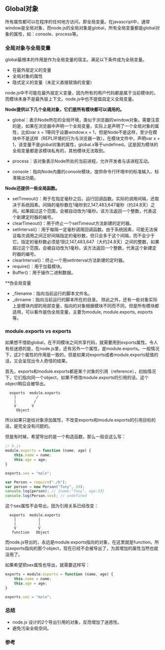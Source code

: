 
## Global对象

所有属性都可以在程序的任何地方访问，即全局变量。在javascript中，通常window是全局对象，而node.js的全局对象是global，所有全局变量都是global对象的属性，如：console、process等。


### 全局对象与全局变量
global最根本的作用是作为全局变量的宿主。满足以下条件成为全局变量。

- 在最外层定义的变量
- 全局对象的属性
- 隐式定义的变量（未定义直接赋值的变量）

node.js中不可能在最外层定义变量，因为所有的用户代码都是属于当前模块的，而模块本身不是最外层上下文。node.js中也不提倡自定义全局变量。

**Node提供以下几个全局对象，它们是所有模块都可以调用的。**
- global：表示Node所在的全局环境，类似于浏览器的window对象。需要注意的是，如果在浏览器中声明一个全局变量，实际上是声明了一个全局对象的属性，比如var x = 1等同于设置window.x = 1，但是Node不是这样，至少在模块中不是这样（REPL环境的行为与浏览器一致）。在模块文件中，声明var x = 1，该变量不是global对象的属性，global.x等于undefined。这是因为模块的全局变量都是该模块私有的，其他模块无法取到。

- process：该对象表示Node所处的当前进程，允许开发者与该进程互动。

- console：指向Node内置的console模块，提供命令行环境中的标准输入、标准输出功能。

**Node还提供一些全局函数。**
- setTimeout()：用于在指定毫秒之后，运行回调函数。实际的调用间隔，还取决于系统因素。间隔的毫秒数在1毫秒到2,147,483,647毫秒（约24.8天）之间。如果超过这个范围，会被自动改为1毫秒。该方法返回一个整数，代表这个新建定时器的编号。
- clearTimeout()：用于终止一个setTimeout方法新建的定时器。
- setInterval()：用于每隔一定毫秒调用回调函数。由于系统因素，可能无法保证每次调用之间正好间隔指定的毫秒数，但只会多于这个间隔，而不会少于它。指定的毫秒数必须是1到2,147,483,647（大约24.8天）之间的整数，如果超过这个范围，会被自动改为1毫秒。该方法返回一个整数，代表这个新建定时器的编号。
- clearInterval()：终止一个用setInterval方法新建的定时器。
- require()：用于加载模块。
- Buffer()：用于操作二进制数据。

**伪全局变量
* _filename：指向当前运行的脚本文件名。
* _dirname：指向当前运行的脚本所在的目录。
除此之外，还有一些对象实际上是模块内部的局部变量，指向的对象根据模块不同而不同，但是所有模块都适用，可以看作是伪全局变量，主要为module, module.exports, exports等。

### module.exports vs exports

如果想不借助global，在不同模块之间共享代码，就需要用到exports属性。令人有些迷惑的是，在node.js里，还有另外一个属性，是module.exports。一般情况下，这2个属性的作用是一致的，但是如果对exports或者module.exports赋值的话，又会呈现出令人奇怪的结果。


首先，exports和module.exports都是某个对象的引用（reference），初始情况下，它们指向同一个object，如果不修改module.exports的引用的话，这个object稍后会被导出。
```shell
  exports  module.exports
    |         /
    |        /
    V       V
     Object
```

所以如果只是给对象添加属性，不改变exports和module.exports的引用目标的话，是完全没有问题的。

但是有时候，希望导出的是一个构造函数，那么一般会这么写：
```js
// b.js
module.exports = function (name, age) {
    this.name = name;
    this.age = age;
}

exports.sex = "male";
```
```js
var Person = require("./b");
var person = new Person("Tony", 33);
console.log(person); // {name:"Tony", age:33}
console.log(Person.sex); // undefined
```
这个sex属性不会导出，因为引用关系已经改变：
```shell
  exports  module.exports
    |          |
    |          |
    V          V
   function   Object
```

而node.js导出的，永远是module.exports指向的对象，在这里就是function。所以exports指向的那个object，现在已经不会被导出了，为其增加的属性当然也就没用了。


如果希望把sex属性也导出，就需要这样写：
```js
exports = module.exports = function (name, age) {
    this.name = name;
    this.age = age;
}

exports.sex = "male";
```




### 总结

* node.js 设计的2个导出引用的对象，反而增加了迷惑性。
* 避免污染全局空间。


### 参考


